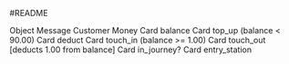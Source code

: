 #README


Object    Message
Customer
Money
Card      balance
Card      top_up (balance < 90.00)
Card      deduct
Card      touch_in (balance >= 1.00)
Card      touch_out [deducts 1.00 from balance]
Card      in_journey?
Card      entry_station
